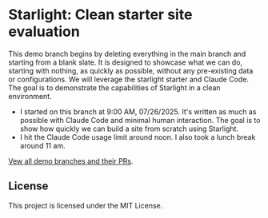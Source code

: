 # Starlight: Clean starter site evaluation

This demo branch begins by deleting everything in the main branch and starting from a blank slate. It is designed to showcase what we can do, starting with nothing, as quickly as possible, without any pre-existing data or configurations. We will leverage the starlight starter and Claude Code. The goal is to demonstrate the capabilities of Starlight in a clean environment.

- I started on this branch at 9:00 AM, 07/26/2025. It's written as much as possible with Claude Code and minimal human interaction. The goal is to show how quickly we can build a site from scratch using Starlight.
- I hit the Claude Code usage limit around noon. I also took a lunch break around 11 am.

[Vew all demo branches and their PRs](https://github.com/dfinster/starlight-eval/pulls?q=is%3Apr+is%3Aclosed+label%3A%22DEMO+BRANCH%22).

## License

This project is licensed under the MIT License.
